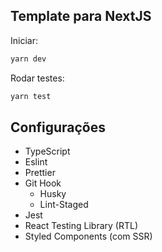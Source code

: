 ## Template para NextJS

Iniciar:
```bash
yarn dev
```

Rodar testes:
```bash
yarn test
```

## Configurações
- TypeScript
- Eslint
- Prettier
- Git Hook
  - Husky
  - Lint-Staged
- Jest
- React Testing Library (RTL)
- Styled Components (com SSR)
